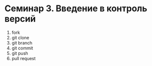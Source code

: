 # Семинар 3. Введение в контроль версий
1. fork
2. git clone
3. git branch
4. git commit
5. git push
6. pull request

